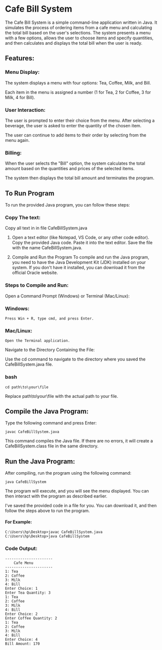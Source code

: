 
# Cafe Bill System

The Cafe Bill System is a simple command-line application written in Java. It simulates the process of ordering items from a cafe menu and calculating the total bill based on the user's selections. The system presents a menu with a few options, allows the user to choose items and specify quantities, and then calculates and displays the total bill when the user is ready.
## Features:
### Menu Display:
The system displays a menu with four options: Tea, Coffee, Milk, and Bill.

Each item in the menu is assigned a number (1 for Tea, 2 for Coffee, 3 for Milk, 4 for Bill).
### User Interaction:
The user is prompted to enter their choice from the menu.
After selecting a beverage, the user is asked to enter the quantity of the chosen item.

The user can continue to add items to their order by selecting from the menu again.
### Billing:

When the user selects the "Bill" option, the system calculates the total amount based on the quantities and prices of the selected items.

The system then displays the total bill amount and terminates the program.







## To Run Program

To run the provided Java program, you can follow these steps:

###  Copy The text:
 Copy all text in in file CafeBillSystem.java

1. Open a text editor (like Notepad, VS Code, or any other code
editor).
Copy the provided Java code.
Paste it into the text editor.
Save the file with the name CafeBillSystem.java.

2. Compile and Run the Program
To compile and run the Java program, you need to have the Java Development Kit (JDK) installed on your system. If you don't have it installed, you can download it from the official Oracle website.

###  Steps to Compile and Run:
Open a Command Prompt (Windows) or Terminal (Mac/Linux):

### Windows: 
    Press Win + R, type cmd, and press Enter.
### Mac/Linux: 
    Open the Terminal application.

Navigate to the Directory Containing the File:

Use the cd command to navigate to the directory where you saved the CafeBillSystem.java file.

### bash 

    cd path\to\your\file
Replace path\to\your\file with the actual path to your file.

## Compile the Java Program:

Type the following command and press Enter:
    
    javac CafeBillSystem.java
This command compiles the Java file. If there are no errors, it will create a CafeBillSystem.class file in the same directory.

## Run the Java Program:

After compiling, run the program using the following command:

    java CafeBillSystem

The program will execute, and you will see the menu displayed. You can then interact with the program as described earlier.

I've saved the provided code in a file for you. You can download it, and then follow the steps above to run the program.
#### For Example:
    C:\Users\hp\Desktop>javac CafeBillSystem.java
    C:\Users\hp\Desktop>java CafeBillSystem


### Code Output:

    ----------------------
        Cafe Menu
    ----------------------
    1: Tea
    2: Coffee
    3: Milk
    4: Bill
    Enter Choice: 1
    Enter Tea Quantity: 3
    1: Tea
    2: Coffee
    3: Milk
    4: Bill
    Enter Choice: 2
    Enter Coffee Quantity: 2
    1: Tea
    2: Coffee
    3: Milk
    4: Bill
    Enter Choice: 4
    Bill Amount: 170
